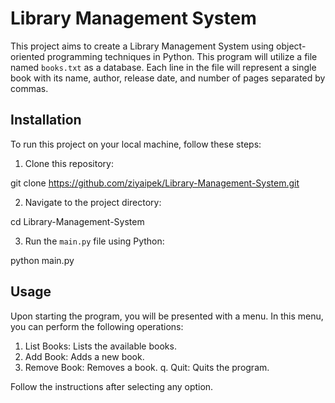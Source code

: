 # Library Management System

This project aims to create a Library Management System using object-oriented programming techniques in Python. This program will utilize a file named `books.txt` as a database. Each line in the file will represent a single book with its name, author, release date, and number of pages separated by commas.


## Installation

To run this project on your local machine, follow these steps:

1. Clone this repository:

git clone https://github.com/ziyaipek/Library-Management-System.git

2. Navigate to the project directory:

cd Library-Management-System

3. Run the `main.py` file using Python:

python main.py


## Usage

Upon starting the program, you will be presented with a menu. In this menu, you can perform the following operations:

1. List Books: Lists the available books.
2. Add Book: Adds a new book.
3. Remove Book: Removes a book.
q. Quit: Quits the program.

Follow the instructions after selecting any option.